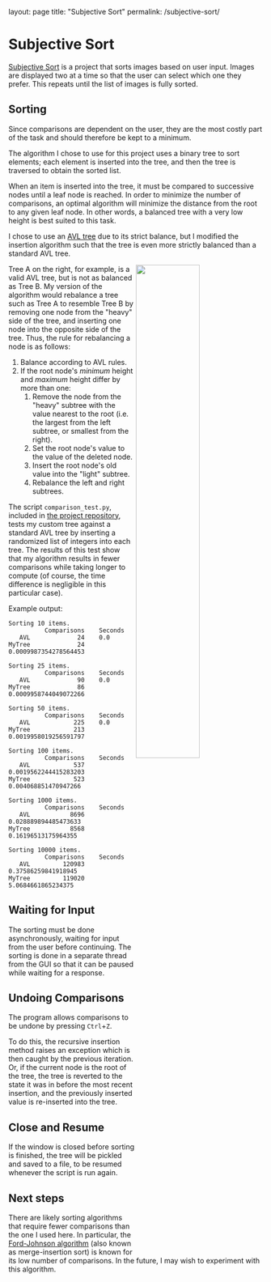 layout: page
title: "Subjective Sort"
permalink: /subjective-sort/

# Subjective Sort

[Subjective Sort](https://github.com/pattymartin/subjective-sort) is a project
that sorts images based on user input. Images are displayed two at a time so
that the user can select which one they prefer. This repeats until the list of
images is fully sorted.

## Sorting

Since comparisons are dependent on the user, they are the most costly part of
the task and should therefore be kept to a minimum.

The algorithm I chose to use for this project uses a binary tree to sort
elements; each element is inserted into the tree, and then the tree is
traversed to obtain the sorted list.

When an item is inserted into the tree, it must be compared to successive nodes
until a leaf node is reached. In order to minimize the number of comparisons,
an optimal algorithm will minimize the distance from the root to any given leaf
node. In other words, a balanced tree with a very low height is best suited to
this task.

I chose to use an [AVL tree](https://en.wikipedia.org/wiki/AVL_tree) due to its
strict balance, but I modified the insertion algorithm such that the tree is
even more strictly balanced than a standard AVL tree.

<img align="right" width="50%" src="https://i.imgur.com/1bjsZNf.png">

Tree A on the right, for example, is a valid AVL tree, but is not as balanced
as Tree B. My version of the algorithm would rebalance a tree such as Tree A to
resemble Tree B by removing one node from the "heavy" side of the tree, and
inserting one node into the opposite side of the tree. Thus, the rule for
rebalancing a node is as follows:

1. Balance according to AVL rules.
2. If the root node's *minimum* height and *maximum* height differ by more than
   one:
   1. Remove the node from the "heavy" subtree with the value nearest to the
      root (i.e. the largest from the left subtree, or smallest from the
	  right).
   2. Set the root node's value to the value of the deleted node.
   3. Insert the root node's old value into the "light" subtree.
   4. Rebalance the left and right subtrees.

The script `comparison_test.py`, included in [the project repository](
https://github.com/pattymartin/subjective-sort), tests my custom tree against a
standard AVL tree by inserting a randomized list of integers into each tree.
The results of this test show that my algorithm results in fewer comparisons
while taking longer to compute (of course, the time difference is negligible in
this particular case).

Example output:

```
Sorting 10 items.
          Comparisons    Seconds
   AVL             24    0.0
MyTree             24    0.0009987354278564453

Sorting 25 items.
          Comparisons    Seconds
   AVL             90    0.0
MyTree             86    0.0009958744049072266

Sorting 50 items.
          Comparisons    Seconds
   AVL            225    0.0
MyTree            213    0.0019958019256591797

Sorting 100 items.
          Comparisons    Seconds
   AVL            537    0.0019562244415283203
MyTree            523    0.004068851470947266

Sorting 1000 items.
          Comparisons    Seconds
   AVL           8696    0.028889894485473633
MyTree           8568    0.16196513175964355

Sorting 10000 items.
          Comparisons    Seconds
   AVL         120983    0.37586259841918945
MyTree         119020    5.0684661865234375
```

## Waiting for Input

The sorting must be done asynchronously, waiting for input from the user before
continuing. The sorting is done in a separate thread from the GUI so that it
can be paused while waiting for a response.

## Undoing Comparisons

The program allows comparisons to be undone by pressing `Ctrl`+`Z`.

To do this, the recursive insertion method raises an exception which is then
caught by the previous iteration. Or, if the current node is the root of the
tree, the tree is reverted to the state it was in before the most recent
insertion, and the previously inserted value is re-inserted into the tree.

## Close and Resume

If the window is closed before sorting is finished, the tree will be pickled
and saved to a file, to be resumed whenever the script is run again.

## Next steps

There are likely sorting algorithms that require fewer comparisons than the one
I used here. In particular, the [Ford-Johnson algorithm](
https://en.wikipedia.org/wiki/Merge-insertion_sort) (also known as
merge-insertion sort) is known for its low number of comparisons. In the
future, I may wish to experiment with this algorithm.
